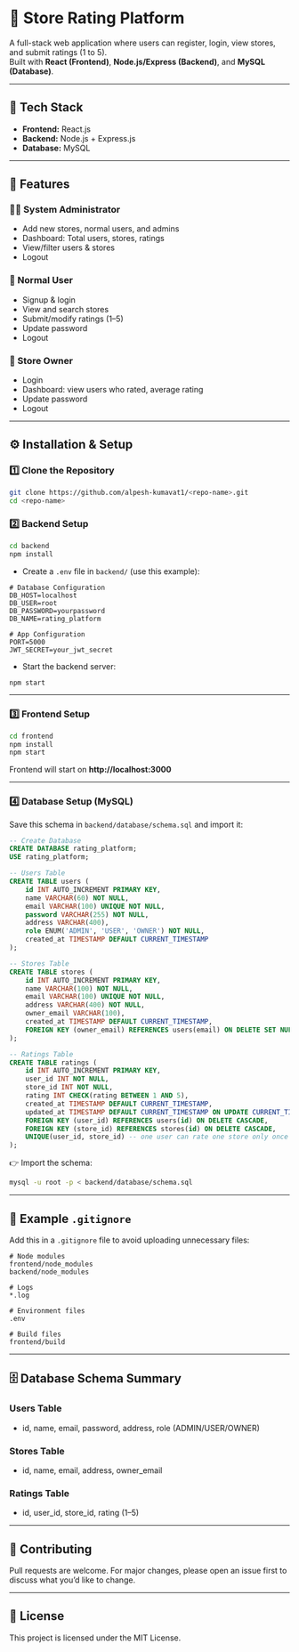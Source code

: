 # 🏪 Store Rating Platform

A full-stack web application where users can register, login, view stores, and submit ratings (1 to 5).  
Built with **React (Frontend)**, **Node.js/Express (Backend)**, and **MySQL (Database)**.

---

## 🚀 Tech Stack
- **Frontend:** React.js  
- **Backend:** Node.js + Express.js  
- **Database:** MySQL  

---

## 🔑 Features

### 👨‍💼 System Administrator
- Add new stores, normal users, and admins  
- Dashboard: Total users, stores, ratings  
- View/filter users & stores  
- Logout  

### 👤 Normal User
- Signup & login  
- View and search stores  
- Submit/modify ratings (1–5)  
- Update password  
- Logout  

### 🏪 Store Owner
- Login  
- Dashboard: view users who rated, average rating  
- Update password  
- Logout  

---

## ⚙️ Installation & Setup

### 1️⃣ Clone the Repository
```bash
git clone https://github.com/alpesh-kumavat1/<repo-name>.git
cd <repo-name>
```

### 2️⃣ Backend Setup
```bash
cd backend
npm install
```

- Create a `.env` file in `backend/` (use this example):
```env
# Database Configuration
DB_HOST=localhost
DB_USER=root
DB_PASSWORD=yourpassword
DB_NAME=rating_platform

# App Configuration
PORT=5000
JWT_SECRET=your_jwt_secret
```

- Start the backend server:
```bash
npm start
```

---

### 3️⃣ Frontend Setup
```bash
cd frontend
npm install
npm start
```
Frontend will start on **http://localhost:3000**

---

### 4️⃣ Database Setup (MySQL)

Save this schema in `backend/database/schema.sql` and import it:

```sql
-- Create Database
CREATE DATABASE rating_platform;
USE rating_platform;

-- Users Table
CREATE TABLE users (
    id INT AUTO_INCREMENT PRIMARY KEY,
    name VARCHAR(60) NOT NULL,
    email VARCHAR(100) UNIQUE NOT NULL,
    password VARCHAR(255) NOT NULL,
    address VARCHAR(400),
    role ENUM('ADMIN', 'USER', 'OWNER') NOT NULL,
    created_at TIMESTAMP DEFAULT CURRENT_TIMESTAMP
);

-- Stores Table
CREATE TABLE stores (
    id INT AUTO_INCREMENT PRIMARY KEY,
    name VARCHAR(100) NOT NULL,
    email VARCHAR(100) UNIQUE NOT NULL,
    address VARCHAR(400) NOT NULL,
    owner_email VARCHAR(100),
    created_at TIMESTAMP DEFAULT CURRENT_TIMESTAMP,
    FOREIGN KEY (owner_email) REFERENCES users(email) ON DELETE SET NULL
);

-- Ratings Table
CREATE TABLE ratings (
    id INT AUTO_INCREMENT PRIMARY KEY,
    user_id INT NOT NULL,
    store_id INT NOT NULL,
    rating INT CHECK(rating BETWEEN 1 AND 5),
    created_at TIMESTAMP DEFAULT CURRENT_TIMESTAMP,
    updated_at TIMESTAMP DEFAULT CURRENT_TIMESTAMP ON UPDATE CURRENT_TIMESTAMP,
    FOREIGN KEY (user_id) REFERENCES users(id) ON DELETE CASCADE,
    FOREIGN KEY (store_id) REFERENCES stores(id) ON DELETE CASCADE,
    UNIQUE(user_id, store_id) -- one user can rate one store only once
);
```

👉 Import the schema:
```bash
mysql -u root -p < backend/database/schema.sql
```

---

## 📄 Example `.gitignore`

Add this in a `.gitignore` file to avoid uploading unnecessary files:
```
# Node modules
frontend/node_modules
backend/node_modules

# Logs
*.log

# Environment files
.env

# Build files
frontend/build
```

---

## 🗄️ Database Schema Summary

### Users Table
- id, name, email, password, address, role (ADMIN/USER/OWNER)

### Stores Table
- id, name, email, address, owner_email

### Ratings Table
- id, user_id, store_id, rating (1–5)

---


## 🤝 Contributing
Pull requests are welcome. For major changes, please open an issue first to discuss what you’d like to change.

---

## 📜 License
This project is licensed under the MIT License.
